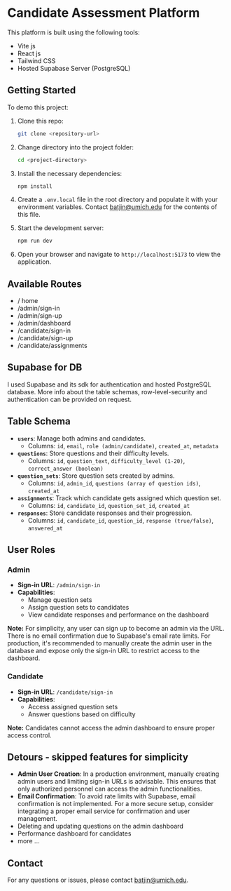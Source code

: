 # Candidate Assessment Platform

This platform is built using the following tools:
- Vite js
- React js
- Tailwind CSS
- Hosted Supabase Server (PostgreSQL)

## Getting Started

To demo this project:

1. Clone this repo:
    ```bash
    git clone <repository-url>
    ```

2. Change directory into the project folder:
    ```bash
    cd <project-directory>
    ```

3. Install the necessary dependencies:
    ```bash
    npm install
    ```

4. Create a `.env.local` file in the root directory and populate it with your environment variables. Contact [batjin@umich.edu](mailto:batjin@umich.edu) for the contents of this file.

5. Start the development server:
    ```bash
    npm run dev
    ```

6. Open your browser and navigate to `http://localhost:5173` to view the application.

## Available Routes
- / home
- /admin/sign-in
- /admin/sign-up
- /admin/dashboard
- /candidate/sign-in
- /candidate/sign-up
- /candidate/assignments

## Supabase for DB
I used Supabase and its sdk for authentication and hosted PostgreSQL database. More info about the table schemas, row-level-security and authentication can be provided on request. 

## Table Schema

  - **`users`**: Manage both admins and candidates.
      - Columns: `id`, `email`, `role (admin/candidate)`, `created_at`, `metadata`
  - **`questions`**: Store questions and their difficulty levels.
      - Columns: `id`, `question_text`, `difficulty_level (1-20)`, `correct_answer (boolean)`
  - **`question_sets`**: Store question sets created by admins.
      - Columns: `id`, `admin_id`, `questions (array of question ids)`, `created_at`
  - **`assignments`**: Track which candidate gets assigned which question set.
      - Columns: `id`, `candidate_id`, `question_set_id`, `created_at`
  - **`responses`**: Store candidate responses and their progression.
      - Columns: `id`, `candidate_id`, `question_id`, `response (true/false)`, `answered_at`

## User Roles

### Admin

- **Sign-in URL**: `/admin/sign-in`
- **Capabilities**:
  - Manage question sets
  - Assign question sets to candidates
  - View candidate responses and performance on the dashboard

**Note:** For simplicity, any user can sign up to become an admin via the URL. There is no email confirmation due to Supabase's email rate limits. For production, it's recommended to manually create the admin user in the database and expose only the sign-in URL to restrict access to the dashboard.

### Candidate

- **Sign-in URL**: `/candidate/sign-in`
- **Capabilities**:
  - Access assigned question sets
  - Answer questions based on difficulty

**Note:** Candidates cannot access the admin dashboard to ensure proper access control.

## Detours - skipped features for simplicity

- **Admin User Creation**: In a production environment, manually creating admin users and limiting sign-in URLs is advisable. This ensures that only authorized personnel can access the admin functionalities.
- **Email Confirmation**: To avoid rate limits with Supabase, email confirmation is not implemented. For a more secure setup, consider integrating a proper email service for confirmation and user management.
- Deleting and updating questions on the admin dashboard
- Performance dashboard for candidates
- more ...


## Contact

For any questions or issues, please contact [batjin@umich.edu](mailto:batjin@umich.edu).
